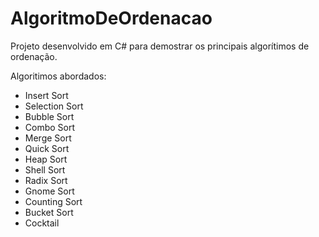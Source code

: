 # AlgoritmoDeOrdenacao

Projeto desenvolvido em C# para demostrar os principais algorítimos de ordenação.

Algoritimos abordados:

- Insert Sort
- Selection Sort
- Bubble Sort
- Combo Sort
- Merge Sort
- Quick Sort
- Heap Sort
- Shell Sort
- Radix Sort
- Gnome Sort
- Counting Sort
- Bucket Sort
- Cocktail
